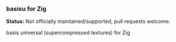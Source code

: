 ### basisu for Zig

**Status:** Not officially maintained/supported, pull requests welcome.

basis universal (supercompressed textures) for Zig
